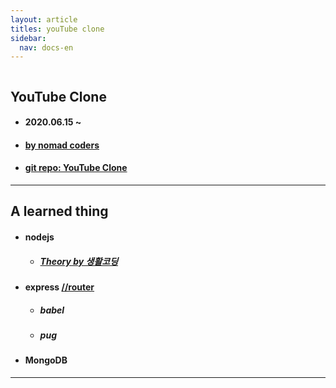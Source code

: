 ```yaml
---
layout: article
titles: youTube clone
sidebar:
  nav: docs-en
---
```


<img class="image image--xl" src=""/>



## YouTube Clone  

+ #### 2020.06.15 ~ 

+ #### [by nomad coders](https://nomadcoders.co/wetube)

+ #### [git repo: YouTube Clone](https://github.com/dongsub-joung/utubeClon)



---

## A learned thing

+ #### nodejs

  + ##### [Theory by 생활코딩](https://opentutorials.org/course/3332)

+ #### express   [//router](https://expressjs.com/ko/4x/api.html)

  + ##### babel
  + ##### pug

+ #### MongoDB



---